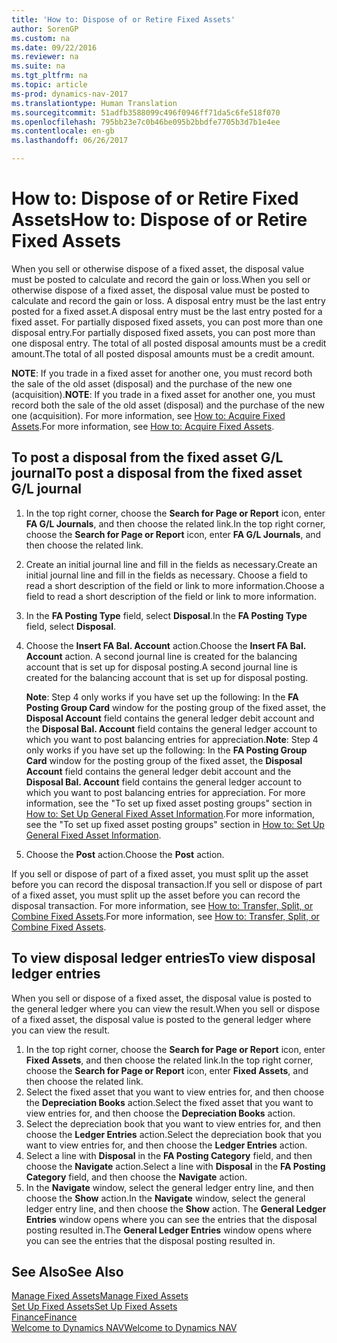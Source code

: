 ```yaml
---
title: 'How to: Dispose of or Retire Fixed Assets'
author: SorenGP
ms.custom: na
ms.date: 09/22/2016
ms.reviewer: na
ms.suite: na
ms.tgt_pltfrm: na
ms.topic: article
ms-prod: dynamics-nav-2017
ms.translationtype: Human Translation
ms.sourcegitcommit: 51adfb3588099c496f0946ff71da5c6fe518f070
ms.openlocfilehash: 795bb23e7c0b46be095b2bbdfe7705b3d7b1e4ee
ms.contentlocale: en-gb
ms.lasthandoff: 06/26/2017

---
```


# <a name="how-to-dispose-of-or-retire-fixed-assets"></a><span data-ttu-id="ac02e-102">How to: Dispose of or Retire Fixed Assets</span><span class="sxs-lookup"><span data-stu-id="ac02e-102">How to: Dispose of or Retire Fixed Assets</span></span>
<span data-ttu-id="ac02e-103">When you sell or otherwise dispose of a fixed asset, the disposal value must be posted to calculate and record the gain or loss.</span><span class="sxs-lookup"><span data-stu-id="ac02e-103">When you sell or otherwise dispose of a fixed asset, the disposal value must be posted to calculate and record the gain or loss.</span></span> <span data-ttu-id="ac02e-104">A disposal entry must be the last entry posted for a fixed asset.</span><span class="sxs-lookup"><span data-stu-id="ac02e-104">A disposal entry must be the last entry posted for a fixed asset.</span></span> <span data-ttu-id="ac02e-105">For partially disposed fixed assets, you can post more than one disposal entry.</span><span class="sxs-lookup"><span data-stu-id="ac02e-105">For partially disposed fixed assets, you can post more than one disposal entry.</span></span> <span data-ttu-id="ac02e-106">The total of all posted disposal amounts must be a credit amount.</span><span class="sxs-lookup"><span data-stu-id="ac02e-106">The total of all posted disposal amounts must be a credit amount.</span></span>

 <span data-ttu-id="ac02e-107">**NOTE**: If you trade in a fixed asset for another one, you must record both the sale of the old asset (disposal) and the purchase of the new one (acquisition).</span><span class="sxs-lookup"><span data-stu-id="ac02e-107">**NOTE**: If you trade in a fixed asset for another one, you must record both the sale of the old asset (disposal) and the purchase of the new one (acquisition).</span></span> <span data-ttu-id="ac02e-108">For more information, see [How to: Acquire Fixed Assets](fa-how-acquire.md).</span><span class="sxs-lookup"><span data-stu-id="ac02e-108">For more information, see [How to: Acquire Fixed Assets](fa-how-acquire.md).</span></span>

## <a name="to-post-a-disposal-from-the-fixed-asset-gl-journal"></a><span data-ttu-id="ac02e-109">To post a disposal from the fixed asset G/L journal</span><span class="sxs-lookup"><span data-stu-id="ac02e-109">To post a disposal from the fixed asset G/L journal</span></span>  
1. <span data-ttu-id="ac02e-110">In the top right corner, choose the **Search for Page or Report** icon, enter **FA G/L Journals**, and then choose the related link.</span><span class="sxs-lookup"><span data-stu-id="ac02e-110">In the top right corner, choose the **Search for Page or Report** icon, enter **FA G/L Journals**, and then choose the related link.</span></span>  
2. <span data-ttu-id="ac02e-111">Create an initial journal line and fill in the fields as necessary.</span><span class="sxs-lookup"><span data-stu-id="ac02e-111">Create an initial journal line and fill in the fields as necessary.</span></span> <span data-ttu-id="ac02e-112">Choose a field to read a short description of the field or link to more information.</span><span class="sxs-lookup"><span data-stu-id="ac02e-112">Choose a field to read a short description of the field or link to more information.</span></span>
3. <span data-ttu-id="ac02e-113">In the **FA Posting Type** field, select **Disposal**.</span><span class="sxs-lookup"><span data-stu-id="ac02e-113">In the **FA Posting Type** field, select **Disposal**.</span></span>
4. <span data-ttu-id="ac02e-114">Choose the **Insert FA Bal. Account** action.</span><span class="sxs-lookup"><span data-stu-id="ac02e-114">Choose the **Insert FA Bal. Account** action.</span></span> <span data-ttu-id="ac02e-115">A second journal line is created for the balancing account that is set up for disposal posting.</span><span class="sxs-lookup"><span data-stu-id="ac02e-115">A second journal line is created for the balancing account that is set up for disposal posting.</span></span>

    <span data-ttu-id="ac02e-116">**Note**: Step 4 only works if you have set up the following: In the **FA Posting Group Card** window for the posting group of the fixed asset, the **Disposal Account** field contains the general ledger debit account and the **Disposal Bal. Account** field contains the general ledger account to which you want to post balancing entries for appreciation.</span><span class="sxs-lookup"><span data-stu-id="ac02e-116">**Note**: Step 4 only works if you have set up the following: In the **FA Posting Group Card** window for the posting group of the fixed asset, the **Disposal Account** field contains the general ledger debit account and the **Disposal Bal. Account** field contains the general ledger account to which you want to post balancing entries for appreciation.</span></span> <span data-ttu-id="ac02e-117">For more information, see the "To set up fixed asset posting groups" section in [How to: Set Up General Fixed Asset Information](fa-how-setup-general.md).</span><span class="sxs-lookup"><span data-stu-id="ac02e-117">For more information, see the "To set up fixed asset posting groups" section in [How to: Set Up General Fixed Asset Information](fa-how-setup-general.md).</span></span>
5. <span data-ttu-id="ac02e-118">Choose the **Post** action.</span><span class="sxs-lookup"><span data-stu-id="ac02e-118">Choose the **Post** action.</span></span>

<span data-ttu-id="ac02e-119">If you sell or dispose of part of a fixed asset, you must split up the asset before you can record the disposal transaction.</span><span class="sxs-lookup"><span data-stu-id="ac02e-119">If you sell or dispose of part of a fixed asset, you must split up the asset before you can record the disposal transaction.</span></span> <span data-ttu-id="ac02e-120">For more information, see [How to: Transfer, Split, or Combine Fixed Assets](fa-how-trans-split-combine.md).</span><span class="sxs-lookup"><span data-stu-id="ac02e-120">For more information, see [How to: Transfer, Split, or Combine Fixed Assets](fa-how-trans-split-combine.md).</span></span>

## <a name="to-view-disposal-ledger-entries"></a><span data-ttu-id="ac02e-121">To view disposal ledger entries</span><span class="sxs-lookup"><span data-stu-id="ac02e-121">To view disposal ledger entries</span></span>  
<span data-ttu-id="ac02e-122">When you sell or dispose of a fixed asset, the disposal value is posted to the general ledger where you can view the result.</span><span class="sxs-lookup"><span data-stu-id="ac02e-122">When you sell or dispose of a fixed asset, the disposal value is posted to the general ledger where you can view the result.</span></span>   

1. <span data-ttu-id="ac02e-123">In the top right corner, choose the **Search for Page or Report** icon, enter **Fixed Assets**, and then choose the related link.</span><span class="sxs-lookup"><span data-stu-id="ac02e-123">In the top right corner, choose the **Search for Page or Report** icon, enter **Fixed Assets**, and then choose the related link.</span></span>  
2. <span data-ttu-id="ac02e-124">Select the fixed asset that you want to view entries for, and then choose the **Depreciation Books** action.</span><span class="sxs-lookup"><span data-stu-id="ac02e-124">Select the fixed asset that you want to view entries for, and then choose the **Depreciation Books** action.</span></span>
3. <span data-ttu-id="ac02e-125">Select the depreciation book that you want to view entries for, and then choose the **Ledger Entries** action.</span><span class="sxs-lookup"><span data-stu-id="ac02e-125">Select the depreciation book that you want to view entries for, and then choose the **Ledger Entries** action.</span></span>
4. <span data-ttu-id="ac02e-126">Select a line with **Disposal** in the **FA Posting Category** field, and then choose the **Navigate** action.</span><span class="sxs-lookup"><span data-stu-id="ac02e-126">Select a line with **Disposal** in the **FA Posting Category** field, and then choose the **Navigate** action.</span></span>  
5. <span data-ttu-id="ac02e-127">In the **Navigate** window, select the general ledger entry line, and then choose the **Show** action.</span><span class="sxs-lookup"><span data-stu-id="ac02e-127">In the **Navigate** window, select the general ledger entry line, and then choose the **Show** action.</span></span>
<span data-ttu-id="ac02e-128">The **General Ledger Entries** window opens where you can see the entries that the disposal posting resulted in.</span><span class="sxs-lookup"><span data-stu-id="ac02e-128">The **General Ledger Entries** window opens where you can see the entries that the disposal posting resulted in.</span></span>

## <a name="see-also"></a><span data-ttu-id="ac02e-129">See Also</span><span class="sxs-lookup"><span data-stu-id="ac02e-129">See Also</span></span>
[<span data-ttu-id="ac02e-130">Manage Fixed Assets</span><span class="sxs-lookup"><span data-stu-id="ac02e-130">Manage Fixed Assets</span></span>](fa-manage.md)  
[<span data-ttu-id="ac02e-131">Set Up Fixed Assets</span><span class="sxs-lookup"><span data-stu-id="ac02e-131">Set Up Fixed Assets</span></span>](fa-setup.md)  
[<span data-ttu-id="ac02e-132">Finance</span><span class="sxs-lookup"><span data-stu-id="ac02e-132">Finance</span></span>](finance-setup.md)  
[<span data-ttu-id="ac02e-133">Welcome to Dynamics NAV</span><span class="sxs-lookup"><span data-stu-id="ac02e-133">Welcome to Dynamics NAV</span></span>](across-get-started.md)

